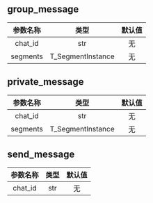 ## group_message

|参数名称|类型|默认值|
|:---:|:---:|:---:|
|chat_id|str|无|
|segments|T_SegmentInstance|无|
## private_message

|参数名称|类型|默认值|
|:---:|:---:|:---:|
|chat_id|str|无|
|segments|T_SegmentInstance|无|
## send_message

|参数名称|类型|默认值|
|:---:|:---:|:---:|
|chat_id|str|无|

